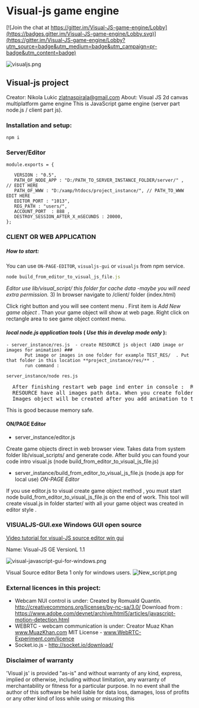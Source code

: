 
# Visual-js game engine

[![Join the chat at https://gitter.im/Visual-JS-game-engine/Lobby](https://badges.gitter.im/Visual-JS-game-engine/Lobby.svg)](https://gitter.im/Visual-JS-game-engine/Lobby?utm_source=badge&utm_medium=badge&utm_campaign=pr-badge&utm_content=badge)

![visualjs.png](https://bitbucket.org/repo/xzgbkK/images/102940608-visualjs.png)

## Visual-js project
  Creator: Nikola Lukic zlatnaspirala@gmail.com
  About: Visual JS 2d canvas multiplatform game engine
  This is JavaScript game engine  (server part node.js / client part js).



### Installation and setup:

```
npm i
```

### Server/Editor
```
module.exports = {

   VERSION : "0.5",
   PATH_OF_NODE_APP : "D:/PATH_TO_SERVER_INSTANCE_FOLDER/server/" ,  // EDIT HERE
   PATH_OF_WWW : "D:/xamp/htdocs/project_instance/", // PATH_TO_WWW  EDIT HERE
   EDITOR_PORT : "1013",
   REG_PATH : "users/",
   ACCOUNT_PORT  : 888 ,
   DESTROY_SESSION_AFTER_X_mSECUNDS : 20000,
};
```

### CLIENT OR WEB APPLICATION

##### How to start:

You can use `ON-PAGE-EDITOR`, `visualjs-gui` or `visualjs` from npm service.

```javascript
node build_from_editor_to_visual_js_file.js
```

*Editor use lib/visual_script/ this folder for cache data -maybe you will need extra permission.*
3) In browser navigate to /client/ folder (index.html)

Click right button and you will see content menu . First item is *Add New game object* .
Than your game object will show at web page. Right click on rectangle area to see game object context menu.

#### 	*local node.js application tools* (	*Use this in develop mode only*  ):  ####

 	- server_instance/res.js  - create RESOURCE js object (ADD image or images for animation) ###
           Put image or images in one folder for example TEST_RES/  . Put that folder in this location **project_instance/res/** .
           run command :

```
server_instance/node res.js
```
<pre>
  After finishing restart web page ind enter in console :  RESOURCE.TEST_RES
  RESOURCE have all images path data. When you create folder with image and build with *node res.js* we did not create images object.
  Images object will be created after you add animation to the game objects.
</pre>

  This is good because memory safe.

#### ON/PAGE Editor

- server_instance/editor.js

Create game objects direct in web browser view. Takes data from system folder lib/visual_scripts/ and generate code.
After build you can found your code intro visual.js (node build_from_editor_to_visual_js_file.js)

- server_instance/build_from_editor_to_visual_js_file.js (node.js app for local use)
*ON-PAGE Editor*

If you use editor.js to visual create game object method , you must  start
node build_from_editor_to_visual_js_file.js on the end of work.
This tool will create visual.js in folder starter/ with all your game object was created in editor style .



### VISUALJS-GUI.exe  Windows GUI open source

 [Video tutorial for visual-JS source editor win gui](https://www.youtube.com/watch?v=kxUBPDhB-3I)

Name:  Visual-JS GE
VersionL 1.1

![visual-javascript-gui-for-windows.png](https://bitbucket.org/repo/xzgbkK/images/838031220-visual-javascript-gui-for-windows.png)

Visual Source editor Beta 1 only for windows users.
![New_script.png](https://bitbucket.org/repo/xzgbkK/images/1827173607-New_script.png)


### External licences in this project:

- Webcam NUI control is under:
  Created by Romuald Quantin.
  http://creativecommons.org/licenses/by-nc-sa/3.0/
  Download from :
  https://www.adobe.com/devnet/archive/html5/articles/javascript-motion-detection.html
- WEBRTC - webcam communication is under:
    Creator Muaz Khan www.MuazKhan.com
    MIT License       - www.WebRTC-Experiment.com/licence
- Socket.io.js        - http://socket.io/download/

### Disclaimer of warranty
 'Visual js' is provided "as-is" and without warranty of any kind, express, implied or otherwise,
including without limitation, any warranty of merchantability or fitness for a particular purpose.
In no event shall the author of this software be held liable for data loss,
damages, loss of profits or any other kind of loss while using or misusing this
